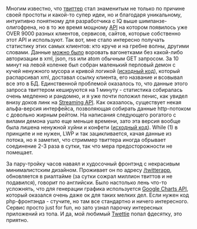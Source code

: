 Многим известно, что <a href="http://twitter.com/middlesizetit">твиттер</a> стал знаменитым не только по причине своей простоты и какой-то супер идеи, но и благодаря уникальному, интуитивно понятному для разработчика с IQ выше шимпанзе-олигофрена, но в то же время мощному <a href="http://apiwiki.twitter.com/Twitter-API-Documentation">API</a> на котором появилось уже OVER 9000 разных клиентов, сервисов, сайтов, которые собственно этот API и используют. Так вот, мне стало интересно получать статистику этих самых клиентов: кто круче и на гребне волны, другими словами. Данные <a href="http://apiwiki.twitter.com/Twitter-REST-API-Method:-statuses-public_timeline">можно было</a> воровать вагонетками без какой-либо авторизации в xml, json, rss или atom обычным GET запросом. За 10 минут на левой коленке был собран маленький перловый демон с кучей ненужного мусора и кривой логикой (<a href="/media/copypaste/stream_twitterv1.perl">исходный код</a>), который распарсивал xml, доставал ссылку клиента, его название и всовывал все это в БД. Единственной проблемой оказалось то, что данные этого запроса твиттером кешируются на 1 минуту - статистика собиралась очень медленно и рандомно, и я уже почти положил пенис, как увидел внизу доков линк на <a href="http://apiwiki.twitter.com/Streaming-API-Documentation">Streaming API</a>. Как оказалось, существует некая альфа-версия интерфейса, позволяющая собирать данные http-потоком с довольно жирным рейтом. На написания следующего рогатого с вилами демона ушло еще меньше времени, зато эта версия вообще была лишена ненужной хуйни и конфети (<a href="/media/copypaste/stream_twitter.perl">исходный код</a>). While (1) в принципе и не нужен, LWP и так зацикливается, качая данные из потока, но я заметил, что стриммер твиттера иногда обрывает соединение 2-3 раза в сутки, так что мера предосторожности не помещает.<p></p><p>За пару-тройку часов наваял и худосочный фронтэнд с некрасивым минималистским дизайном. Проживает он по адресу <a href="/twitterapp/">/twitterapp</a>, обновляется в риалтайме (за сутки сожрал миллион твиттов и не подавился), говорит по английски. Было настолько лень что-то усложнять, что для генерации графика используется <a href="http://code.google.com/apis/chart/">Google Charts API</a>, который оказался очень даже ок для таких мелких дел. Если нужен код php-фронтэнда - стучите, но там все стандартно и ничего интересного. Сервис просто just for fun, но зато узнал парочку интересных приложений из топа. И да, мой любимый <a href="http://www.atebits.com/">Twettie</a> попал фдесятку, это приятно.</p>